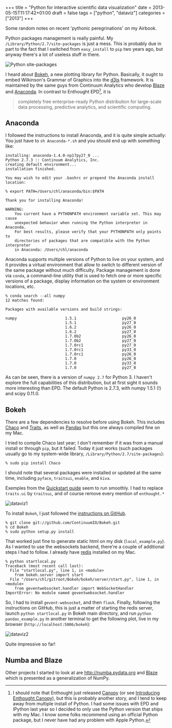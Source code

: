 +++
title = "Python for interactive scientific data visualization"
date = 2013-05-15T11:17:42+01:00
draft = false
tags = ["python", "dataviz"]
categories = ["2013"]
+++

Some random notes on recent 'pythonic peregrinations' on my Airbook.

Python packages management is really painful. My `/Library/Python/2.7/site-packages` is just a mess. This is probably due in part to the fact that I switched from `easy_install` to `pip` two years ago, but anyway there's a lot of useless stuff in there.

![Python site-packages](/img/20130413214446.png)

I heard about [Bokeh](https://github.com/ContinuumIO/Bokeh), a new plotting library for Python. Basically, it ought to embed Wilkinson's Grammar of Graphics into the [d3js](http://d3js.org) framework. It is maintained by the same guys from Continuum Analytics who develop [Blaze](http://blaze.pydata.org) and [Anaconda](https://store.continuum.io/cshop/anaconda). In contrast to Enthought EPD[^1], it is

> completely free enterprise-ready Python distribution for large-scale data processing, predictive analytics, and scientific computing.


## Anaconda

I followed the instructions to install Anaconda, and it is quite simple actually: You just have to `sh Anaconda-*.sh` and you should end up with something like:

```
installing: anaconda-1.4.0-np17py27_0 ...
Python 2.7.3 :: Continuum Analytics, Inc.
creating default environment...
installation finished.

You may wish to edit your .bashrc or prepend the Anaconda install location:

% export PATH=/Users/chl/anaconda/bin:$PATH

Thank you for installing Anaconda!

WARNING:
    You current have a PYTHONPATH environment variable set. This may cause
    unexpected behavior when running the Python interpreter in Anaconda.
    For best results, please verify that your PYTHONPATH only points to
    directories of packages that are compatible with the Python interpreter
    in Anaconda: /Users/chl/anaconda
```

Anaconda supports multiple versions of Python to live on your system, and it provides a virtual environment that allow to switch to different version of the same package without much difficulty. Package management is done via `conda`, a command-line utility that is used to fetch one or more specific versions of a package, display information on the system or environment locations, etc.

```
% conda search --all numpy
12 matches found:

Packages with available versions and build strings:

numpy                     1.5.1                    py26_0
                          1.5.1                    py27_0
                          1.6.2                    py26_0
                          1.6.2                    py27_0
                          1.7.0b2                  py26_0
                          1.7.0b2                  py27_0
                          1.7.0rc1                 py27_0
                          1.7.0rc1                 py33_0
                          1.7.0rc1                 py26_0
                          1.7.0                    py26_0
                          1.7.0                    py33_0
                          1.7.0                    py27_0
```

As can be seen, there is a version of `numpy 2.7` for Python 3. I haven't explore the full capabilities of this distribution, but at first sight it sounds more interesting than EPD. The default Python is 2.7.3, with numpy 1.5.1 (!) and scipy 0.11.0.

## Bokeh 

There are a few dependencies to resolve before using Bokeh. This includes [Chaco](http://code.enthought.com/chaco/) and [Traits](http://code.enthought.com/projects/traits/), as well as [Pandas](http://pandas.pydata.org) but this one always compiled fine on my Mac.

I tried to compile Chaco last year; I don't remember if it was from a manual install or through `pip`, but it failed. Today it just works (such packages usually go to my system-wide library, `/Library/Python/2.7/site-packages`):

```
% sudo pip install Chaco
```

I should note that several packages were installed or updated at the same time, including `pyface`, `traitsui`, `enable`, and `kiva`.

Exemples from the [Quickstart guide](http://docs.enthought.com/chaco/quickstart.html) seem to run smoothly. I had to replace `traits.ui` by `traitsui`, and of course remove every mention of `enthought.*`


![dataviz1](/img/20130404210418.png)

To install `Bokeh`, I just followed the [instructions on GitHub](https://github.com/ContinuumIO/Bokeh).

```
% git clone git://github.com/ContinuumIO/Bokeh.git
% cd Bokeh
% sudo python setup.py install
```

That worked just fine to generate static html on my disk (`local_example.py`). As I wanted to use the websockets backend, there're a couple of additional steps I had to follow. I already have [redis](http://redis.io) installed on my Mac.

```
% python startlocal.py
Traceback (most recent call last):
  File "startlocal.py", line 1, in <module>
    from bokeh.server import start
  File "/Users/chl/gitroot/Bokeh/bokeh/server/start.py", line 1, in <module>
    from geventwebsocket.handler import WebSocketHandler
ImportError: No module named geventwebsocket.handler
```

So, I had to install `gevent-websocket`, and then `flask`. Finally, following the instructions on GitHub, this is just a matter of starting the redis server, launch `python startlocal.py` in Bokeh main directory, and run `python pandas_example.py` in another terminal to get the following plot, live in my browser (`http://localhost:5006/bokeh`):

![dataviz2](/img/20130513212306.png)

Quite impressive so far!

## Numba and Blaze

Other projects I started to look at are <http://numba.pydata.org> and [Blaze](http://blaze.pydata.org/docs/overview.html) which is presented as a generalization of NumPy.

[^1]: I should note that Enthought just released [Canopy](https://www.enthought.com/products/canopy/) (or see [Introducing Enthought Canopy](http://blog.enthought.com/general/introducing-enthought-canopy/)), but this is probably another story, and I tend to keep away from multiple install of Python. I had some issues with EPD and IPython last year so I decided to only use the Python version that ships with my Mac. I know some folks recommend using an official Python package, but I never have had any problem with Apple Python.
